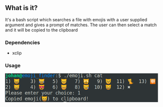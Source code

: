 ## **What is it?**
It's a bash script which searches a file with emojis with a user supplied argument and gives a prompt of matches. The user can then select a match and it will be copied to the clipboard

### **Dependencies**
* xclip

### **Usage**
![](screenshot.png)